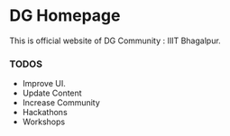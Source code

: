 # DG Homepage

This is official website of DG Community : IIIT Bhagalpur.


### TODOS

* Improve UI.
* Update Content
* Increase Community
* Hackathons
* Workshops

